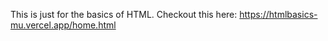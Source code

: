 This is just for the basics of HTML.
Checkout this here: https://htmlbasics-mu.vercel.app/home.html
